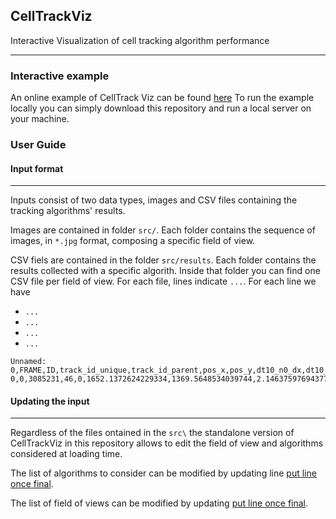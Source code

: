 ## CellTrackViz

Interactive Visualization of cell tracking algorithm performance

---


### Interactive example

An online example of CellTrack Viz can be found [here](https://iuricichF.github.io/DataVis/)
To run the example locally you can simply download this repository and run a local server on your machine.


### User Guide

#### Input format
---

Inputs consist of two data types, images and CSV files containing the tracking algorithms' results.

Images are contained in folder `src/`. Each folder contains the sequence of images, in `*.jpg` format, composing a specific field of view.

CSV fiels are contained in the folder `src/results`. Each folder contains the results collected with a specific algorith. Inside that folder you can find one CSV file per field of view. For each file, lines indicate `...`. For each line we have

- `...`
- `...`
- `...`
- `...`

```
Unnamed: 0,FRAME,ID,track_id_unique,track_id_parent,pos_x,pos_y,dt10_n0_dx,dt10_n0_dy,tid_lap_pred,ID_next,dist_link,u_flag,track_id_unique_pred,track_id_parent_pred,predicted
0,0,3085231,46,0,1652.1372624229334,1369.5648534039744,2.1463759769437734,-8.19148508678586,1,3085575,8.468019707194737,0,1,0,0
```


#### Updating the input
---

Regardless of the files ontained in the `src\` the standalone version of CellTrackViz in this repository allows to edit the field of view and algorithms considered at loading time.

The list of algorithms to consider can be modified by updating line [put line once final]().

The list of field of views can be modified by updating [put line once final]().
